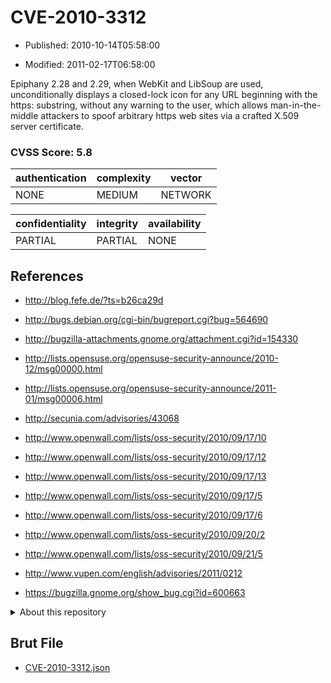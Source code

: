 # CVE-2010-3312

- Published: 2010-10-14T05:58:00

- Modified: 2011-02-17T06:58:00

Epiphany 2.28 and 2.29, when WebKit and LibSoup are used, unconditionally displays a closed-lock icon for any URL beginning with the https: substring, without any warning to the user, which allows man-in-the-middle attackers to spoof arbitrary https web sites via a crafted X.509 server certificate.

### CVSS Score: **5.8**

| authentication | complexity | vector |
| --- | --- | --- |
| NONE | MEDIUM | NETWORK |

| confidentiality | integrity | availability |
| --- | --- | --- |
| PARTIAL | PARTIAL | NONE |

## References

* http://blog.fefe.de/?ts=b26ca29d

* http://bugs.debian.org/cgi-bin/bugreport.cgi?bug=564690

* http://bugzilla-attachments.gnome.org/attachment.cgi?id=154330

* http://lists.opensuse.org/opensuse-security-announce/2010-12/msg00000.html

* http://lists.opensuse.org/opensuse-security-announce/2011-01/msg00006.html

* http://secunia.com/advisories/43068

* http://www.openwall.com/lists/oss-security/2010/09/17/10

* http://www.openwall.com/lists/oss-security/2010/09/17/12

* http://www.openwall.com/lists/oss-security/2010/09/17/13

* http://www.openwall.com/lists/oss-security/2010/09/17/5

* http://www.openwall.com/lists/oss-security/2010/09/17/6

* http://www.openwall.com/lists/oss-security/2010/09/20/2

* http://www.openwall.com/lists/oss-security/2010/09/21/5

* http://www.vupen.com/english/advisories/2011/0212

* https://bugzilla.gnome.org/show_bug.cgi?id=600663

<details>
<summary>About this repository</summary> 

  This repository is part of the project [Live Hack CVE](https://github.com/Live-Hack-CVE). Main website can be found [www.live-hack.org](https://www.live-hack.org) 
  
  Made by [Sn0wAlice](https://github.com/Sn0wAlice) for the people that care about security and need to have a feed of the latest CVEs. Hope you enjoy it, don't forget to star the repo and follow me on [Twitter](https://twitter.com/Sn0wAlice) and [Github](https://github.com/Sn0wAlice). And that is my [personnal website](https://www.alice-snow.me/)

  - [Home Page](https://github.com/Live-Hack-CVE)
  - [Framework](https://github.com/Live-Hack-CVE/cve-framework)
  - [CVE database](https://github.com/Live-Hack-CVE/full_database)
  - [Changelog](https://github.com/Live-Hack-CVE/Changelog)
</details>

## Brut File

* [CVE-2010-3312.json](https://raw.githubusercontent.com/Live-Hack-CVE/full_database/main/cves/2010/CVE-2010-3312.json)

